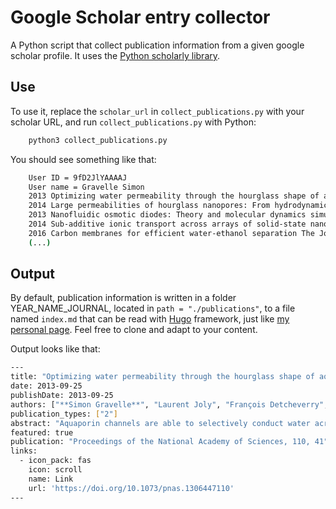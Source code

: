 # Google Scholar entry collector

A Python script that collect publication information from a given google scholar
profile. It uses the [Python scholarly library](https://pypi.org/project/scholarly/).

## Use

To use it, replace the `scholar_url` in `collect_publications.py` with your
scholar URL, and run `collect_publications.py` with Python:

```bash
    python3 collect_publications.py
```

You should see something like that:

```bash
    User ID = 9fD2JlYAAAAJ
    User name = Gravelle Simon
    2013 Optimizing water permeability through the hourglass shape of aquaporins Proceedings of the National Academy of Sciences
    2014 Large permeabilities of hourglass nanopores: From hydrodynamics to single file transport The Journal of chemical physics
    2013 Nanofluidic osmotic diodes: Theory and molecular dynamics simulations Physical review letters
    2014 Sub-additive ionic transport across arrays of solid-state nanopores Physics of Fluids
    2016 Carbon membranes for efficient water-ethanol separation The Journal of chemical physics
    (...)
```

## Output

By default, publication information is written in a folder YEAR_NAME_JOURNAL,
located in `path = "./publications"`, to a file named `index.md` that can be read
with [Hugo](https://gohugo.io/) framework, just
like [my personal page](https://simongravelle.github.io). Feel free to clone and
adapt to your content.

Output looks like that:
```bash
---
title: "Optimizing water permeability through the hourglass shape of aquaporins"
date: 2013-09-25
publishDate: 2013-09-25
authors: ["**Simon Gravelle**", "Laurent Joly", "François Detcheverry", "Christophe Ybert", "Cécile Cottin-Bizonne", "Lydéric Bocquet"]
publication_types: ["2"]
abstract: "Aquaporin channels are able to selectively conduct water across cell membranes, with remarkable efficiency. Although molecular details are crucial to the pore performance, permeability is also strongly limited by viscous dissipation at the entrances. Could the hourglass shape of aquaporins optimize such entrance effects? We show that conical entrances with suitable opening angle can indeed provide a large increase of the channel permeability. Strikingly, the optimal opening angles compare well with the angles measured in a large variety of aquaporins, suggesting that their hourglass shape could be the result of a natural selection process toward optimal permeability. This work also provides guidelines to optimize the performances of artificial nanopores, with applications in desalination, ultrafiltration, or energy conversion."
featured: true
publication: "Proceedings of the National Academy of Sciences, 110, 41"
links:
  - icon_pack: fas
    icon: scroll
    name: Link
    url: 'https://doi.org/10.1073/pnas.1306447110'
---
```